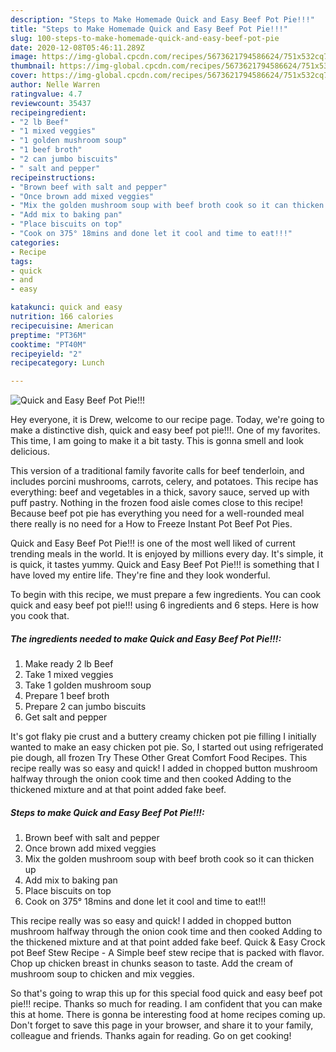 ```yaml
---
description: "Steps to Make Homemade Quick and Easy Beef Pot Pie!!!"
title: "Steps to Make Homemade Quick and Easy Beef Pot Pie!!!"
slug: 100-steps-to-make-homemade-quick-and-easy-beef-pot-pie
date: 2020-12-08T05:46:11.289Z
image: https://img-global.cpcdn.com/recipes/5673621794586624/751x532cq70/quick-and-easy-beef-pot-pie-recipe-main-photo.jpg
thumbnail: https://img-global.cpcdn.com/recipes/5673621794586624/751x532cq70/quick-and-easy-beef-pot-pie-recipe-main-photo.jpg
cover: https://img-global.cpcdn.com/recipes/5673621794586624/751x532cq70/quick-and-easy-beef-pot-pie-recipe-main-photo.jpg
author: Nelle Warren
ratingvalue: 4.7
reviewcount: 35437
recipeingredient:
- "2 lb Beef"
- "1 mixed veggies"
- "1 golden mushroom soup"
- "1 beef broth"
- "2 can jumbo biscuits"
- " salt and pepper"
recipeinstructions:
- "Brown beef with salt and pepper"
- "Once brown add mixed veggies"
- "Mix the golden mushroom soup with beef broth cook so it can thicken up"
- "Add mix to baking pan"
- "Place biscuits on top"
- "Cook on 375° 18mins and done let it cool and time to eat!!!"
categories:
- Recipe
tags:
- quick
- and
- easy

katakunci: quick and easy 
nutrition: 166 calories
recipecuisine: American
preptime: "PT36M"
cooktime: "PT40M"
recipeyield: "2"
recipecategory: Lunch

---
```



![Quick and Easy Beef Pot Pie!!!](https://img-global.cpcdn.com/recipes/5673621794586624/751x532cq70/quick-and-easy-beef-pot-pie-recipe-main-photo.jpg)

Hey everyone, it is Drew, welcome to our recipe page. Today, we're going to make a distinctive dish, quick and easy beef pot pie!!!. One of my favorites. This time, I am going to make it a bit tasty. This is gonna smell and look delicious.

This version of a traditional family favorite calls for beef tenderloin, and includes porcini mushrooms, carrots, celery, and potatoes. This recipe has everything: beef and vegetables in a thick, savory sauce, served up with puff pastry. Nothing in the frozen food aisle comes close to this recipe! Because beef pot pie has everything you need for a well-rounded meal there really is no need for a How to Freeze Instant Pot Beef Pot Pies.

Quick and Easy Beef Pot Pie!!! is one of the most well liked of current trending meals in the world. It is enjoyed by millions every day. It's simple, it is quick, it tastes yummy. Quick and Easy Beef Pot Pie!!! is something that I have loved my entire life. They're fine and they look wonderful.


To begin with this recipe, we must prepare a few ingredients. You can cook quick and easy beef pot pie!!! using 6 ingredients and 6 steps. Here is how you cook that.

<!--inarticleads1-->

##### The ingredients needed to make Quick and Easy Beef Pot Pie!!!:

1. Make ready 2 lb Beef
1. Take 1 mixed veggies
1. Take 1 golden mushroom soup
1. Prepare 1 beef broth
1. Prepare 2 can jumbo biscuits
1. Get  salt and pepper


It&#39;s got flaky pie crust and a buttery creamy chicken pot pie filling I initially wanted to make an easy chicken pot pie. So, I started out using refrigerated pie dough, all frozen Try These Other Great Comfort Food Recipes. This recipe really was so easy and quick! I added in chopped button mushroom halfway through the onion cook time and then cooked Adding to the thickened mixture and at that point added fake beef. 

<!--inarticleads2-->

##### Steps to make Quick and Easy Beef Pot Pie!!!:

1. Brown beef with salt and pepper
1. Once brown add mixed veggies
1. Mix the golden mushroom soup with beef broth cook so it can thicken up
1. Add mix to baking pan
1. Place biscuits on top
1. Cook on 375° 18mins and done let it cool and time to eat!!!


This recipe really was so easy and quick! I added in chopped button mushroom halfway through the onion cook time and then cooked Adding to the thickened mixture and at that point added fake beef. Quick &amp; Easy Crock pot Beef Stew Recipe - A Simple beef stew recipe that is packed with flavor. Chop up chicken breast in chunks season to taste. Add the cream of mushroom soup to chicken and mix veggies. 

So that's going to wrap this up for this special food quick and easy beef pot pie!!! recipe. Thanks so much for reading. I am confident that you can make this at home. There is gonna be interesting food at home recipes coming up. Don't forget to save this page in your browser, and share it to your family, colleague and friends. Thanks again for reading. Go on get cooking!
